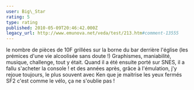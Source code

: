 ```yaml
---
user: Big\_Star
rating: 5
type: rating
published: 2010-05-09T20:46:42.000Z
legacy_url: http://www.emunova.net/veda/test/213.htm#comment-13555
---
```

le nombre de pièces de 10F grillées sur la borne du bar derrière l'église (les prémices d'une vie alcoolisée sans doute !)
Graphismes, maniabilité, musique, challenge, tout y était. 
Quand il a été ensuite porté sur SNES, il a fallu s'acheter la console ! 
et des années après, grâce à l'émulation, j'y rejoue toujours, le plus souvent avec Ken que je maitrise les yeux fermés
SF2 c'est comme le vélo, ça ne s'oublie pas !
